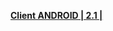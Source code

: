 **[Client ANDROID | 2.1 |  ](https://bh3rd-app.oss-cn-shanghai.aliyuncs.com/public/Android/20180208-android_versions_v2_1_1_the_shadow_of_dragon_guofu.apk)**
